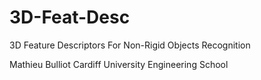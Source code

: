 3D-Feat-Desc
============

3D Feature Descriptors For Non-Rigid Objects Recognition

Mathieu Bulliot
Cardiff University 
Engineering School
